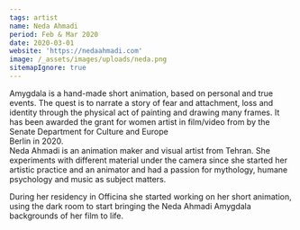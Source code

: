 ```yaml
---
tags: artist
name: Neda Ahmadi
period: Feb & Mar 2020
date: 2020-03-01
website: 'https://nedaahmadi.com'
image: /_assets/images/uploads/neda.png
sitemapIgnore: true
---
```

Amygdala is a hand-made short animation, based on personal and true events. The quest is to narrate a story of fear and attachment, loss and identity through the physical act of painting and drawing many frames. It has been awarded the grant for women artist in film/video from by the Senate Department for Culture and Europe\
Berlin in 2020.\
Neda Ahmadi is an animation maker and visual artist from Tehran. She experiments with different material under the camera since she started her artistic practice and an animator and had a passion for mythology, humane psychology and music as subject matters.

During her residency in Officina she started working on her short animation, using the dark room to start bringing the Neda Ahmadi Amygdala backgrounds of her film to life.